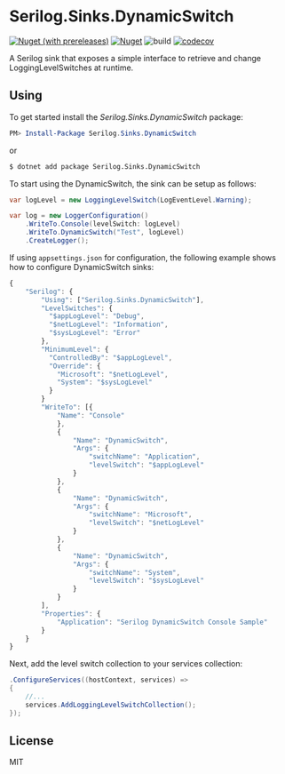 # Serilog.Sinks.DynamicSwitch

[![Nuget (with prereleases)](https://img.shields.io/nuget/vpre/Serilog.Sinks.DynamicSwitchn?color=blue)](https://www.nuget.org/packages/Serilog.Sinks.DynamicSwitch)
[![Nuget](https://img.shields.io/nuget/dt/Serilog.Sinks.DynamicSwitch?color=blue)](https://www.nuget.org/packages/Serilog.Sinks.DynamicSwitch)
![build](https://github.com/gowon/Serilog.Sinks.DynamicSwitch/workflows/build/badge.svg)
[![codecov](https://codecov.io/gh/gowon/Serilog.Sinks.DynamicSwitch/branch/master/graph/badge.svg)](https://codecov.io/gh/gowon/Serilog.Sinks.DynamicSwitch)

A Serilog sink that exposes a simple interface to retrieve and change LoggingLevelSwitches at runtime.

## Using

To get started install the *Serilog.Sinks.DynamicSwitch* package:

```powershell
PM> Install-Package Serilog.Sinks.DynamicSwitch
```

or

```bash
$ dotnet add package Serilog.Sinks.DynamicSwitch
```

To start using the DynamicSwitch, the sink can be setup as follows:

```csharp
var logLevel = new LoggingLevelSwitch(LogEventLevel.Warning);

var log = new LoggerConfiguration()
    .WriteTo.Console(levelSwitch: logLevel)
    .WriteTo.DynamicSwitch("Test", logLevel)
    .CreateLogger();
```

If using `appsettings.json` for configuration, the following example shows how to configure DynamicSwitch sinks:

```javascript
{
    "Serilog": {
        "Using": ["Serilog.Sinks.DynamicSwitch"],
        "LevelSwitches": {
          "$appLogLevel": "Debug",
          "$netLogLevel": "Information",
          "$sysLogLevel": "Error"
        },
        "MinimumLevel": {
          "ControlledBy": "$appLogLevel",
          "Override": {
            "Microsoft": "$netLogLevel",
            "System": "$sysLogLevel"
          }
        }
        "WriteTo": [{
            "Name": "Console"
            },
            {
                "Name": "DynamicSwitch",
                "Args": {
                    "switchName": "Application",
                    "levelSwitch": "$appLogLevel"
                }
            },
            {
                "Name": "DynamicSwitch",
                "Args": {
                    "switchName": "Microsoft",
                    "levelSwitch": "$netLogLevel"
                }
            },
            {
                "Name": "DynamicSwitch",
                "Args": {
                    "switchName": "System",
                    "levelSwitch": "$sysLogLevel"
                }
            }
        ],
        "Properties": {
            "Application": "Serilog DynamicSwitch Console Sample"
        }
    }
}
```

Next, add the level switch collection to your services collection:

```csharp
.ConfigureServices((hostContext, services) =>
{
    //...
    services.AddLoggingLevelSwitchCollection();
});
```

## License

MIT
